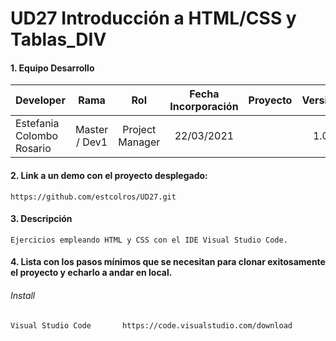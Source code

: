 # UD27 Introducción a HTML/CSS y Tablas_DIV

#### 1. Equipo Desarrollo 
| Developer | Rama | Rol | Fecha Incorporación | Proyecto | Versión |
| --- | :---:  | :---:  | :---:  | :---: | :---:  |
| Estefania Colombo Rosario | Master / Dev1 | Project Manager | 22/03/2021 |   | 1.0  |

#### 2. Link a un demo con el proyecto desplegado:
```
https://github.com/estcolros/UD27.git
```

#### 3. Descripción 
```
Ejercicios empleando HTML y CSS con el IDE Visual Studio Code.
```

#### 4. Lista con los pasos mínimos que se necesitan para clonar exitosamente el proyecto y echarlo a andar en local.
###### Install
```
Visual Studio Code       https://code.visualstudio.com/download
```
